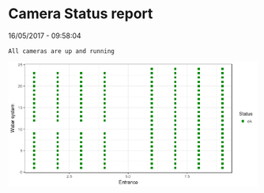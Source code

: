 Camera Status report
================
16/05/2017 - 09:58:04

    All cameras are up and running

![](camreport_files/figure-markdown_github/unnamed-chunk-2-1.png)
